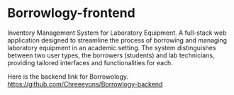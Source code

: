 # Borrowlogy-frontend

Inventory Management System for Laboratory Equipment. A full-stack web application designed to streamline the process of borrowing and managing laboratory equipment in an academic setting. The system distinguishes between two user types, the borrowers (students) and lab technicians, providing tailored interfaces and functionalities for each.


Here is the backend link for Borrowology.
https://github.com/Chreeeyons/Borrowlogy-backend

